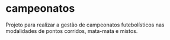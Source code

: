 # campeonatos
Projeto para realizar a gestão de campeonatos futebolísticos nas modalidades de pontos corridos, mata-mata e mistos.
